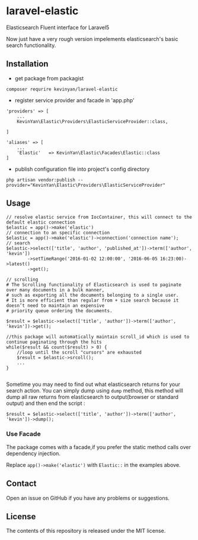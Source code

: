 # laravel-elastic

Elasticsearch Fluent interface for Laravel5

Now just have a very rough version impelements elasticsearch's basic search functionality.

## Installation

- get package from packagist

```
composer requrire kevinyan/laravel-elastic
```

- register service provider and facade in 'app.php'

```
'providers' => [
    ...
    KevinYan\Elastic\Providers\ElasticServiceProvider::class,

]

'aliases' => [
    ...
    'Elastic'   => KevinYan\Elastic\Facades\Elastic::class
]

```


- publish configuration file into project's config directory

```
php artisan vendor:publish --provider="KevinYan\Elastic\Providers\ElasticServiceProvider"
```

## Usage

```
// resolve elastic service from IocContainer, this will connect to the default elastic connection
$elastic = app()->make('elastic')
// connection to an specific connection
$elastic = app()->make('elastic')->connection('connection name');
// search
$elastic->select(['title', 'author', 'published_at'])->term(['author', 'kevin'])
        ->setTimeRange('2016-01-02 12:00:00', '2016-06-05 16:23:00)->latest()
        ->get();
        
// scrolling
# The Scrolling functionality of Elasticsearch is used to paginate over many documents in a bulk manner, 
# such as exporting all the documents belonging to a single user. 
# It is more efficient than regular from + size search because it doesn’t need to maintain an expensive 
# priority queue ordering the documents.

$result = $elastic->select(['title', 'author'])->term(['author', 'kevin'])->get();

//this package will automatically maintain scroll_id which is used to continue paginating through the hits
while($result && count($result) > 0) {
    //loop until the scroll "cursors" are exhausted
    $result = $elastic->srcoll();
    ...
}


```

Sometime you may need to find out what elasticsearch returns for your search action. You can simply dump
 using `dump` method, this method will dump all raw returns from elasticsearch to output(browser or standard output) and then end the script :
```
$result = $elastic->select(['title', 'author'])->term(['author', 'kevin'])->dump();
```

### Use Facade

The package comes with a facade,if you prefer the static method calls over dependency injection.

Replace `app()->make('elastic')` with `Elastic::` in the examples above.

## Contact
Open an issue on GitHub if you have any problems or suggestions.

## License
The contents of this repository is released under the MIT license.
